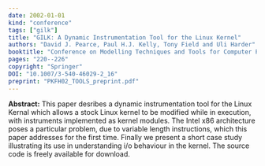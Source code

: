 ```yaml
---
date: 2002-01-01
kind: "conference"
tags: ["gilk"]
title: "GILK: A Dynamic Instrumentation Tool for the Linux Kernel"
authors: "David J. Pearce, Paul H.J. Kelly, Tony Field and Uli Harder"
booktitle: "Conference on Modelling Techniques and Tools for Computer Performance Evaluation (TOOLS)"
pages: "220--226"
copyright: "Springer"
DOI: "10.1007/3-540-46029-2_16"
preprint: "PKFH02_TOOLS_preprint.pdf"
---
```


**Abstract:**  This paper desribes a dynamic instrumentation tool for the Linux Kernal which allows a stock Linux kernel to be modified while in execution, with instruments implemented as kernel modules.  The Intel x86 architecture poses a particular problem, due to variable length instructions, which this paper addresses for the first time.  Finally we present a short case study illustrating its use in understanding i/o behaviour in the kernel.  The source code is freely available for download.
